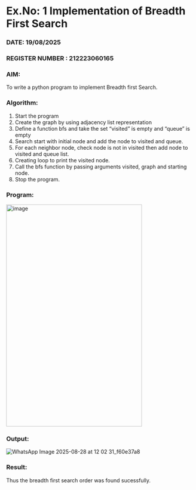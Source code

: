 # Ex.No: 1  Implementation of Breadth First Search 
### DATE: 19/08/2025                                                                        
### REGISTER NUMBER : 212223060165
### AIM: 
To write a python program to implement Breadth first Search. 
### Algorithm:
1. Start the program
2. Create the graph by using adjacency list representation
3. Define a function bfs and take the set “visited” is empty and “queue” is empty
4. Search start with initial node and add the node to visited and queue.
5. For each neighbor node, check node is not in visited then add node to visited and queue list.
6.  Creating loop to print the visited node.
7.   Call the bfs function by passing arguments visited, graph and starting node.
8.   Stop the program.
### Program:
<img width="363" height="595" alt="image" src="https://github.com/user-attachments/assets/672f7c6c-1009-4c13-b3f8-230a234039b6" />

### Output:
![WhatsApp Image 2025-08-28 at 12 02 31_f60e37a8](https://github.com/user-attachments/assets/261f7fd8-d9e4-4806-b90a-cd2abe1933f8)


### Result:
Thus the breadth first search order was found sucessfully.
